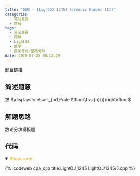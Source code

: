 ```yaml
---
title: "题解 - [LightOJ 1245] Harmonic Number (II)"
categories:
  - 算法竞赛
  - 题解
tags:
  - 算法竞赛
  - 题解
  - LightOJ
  - 数学
  - 数论分块/整除分块
date: 2020-07-25 00:12:29
---
```


[题目链接](https://vjudge.net/problem/LightOJ-1245/origin)

<!-- more -->

## 简述题意

求 $\displaystyle\sum_{i=1}^n\left\lfloor\frac{n}{i}\right\rfloor$

## 解题思路

数论分块模板题

## 代码

<details open>
<summary><font color='orange'>Show code</font></summary>

{% icodeweb cpa_cpp title:LightOJ_1245 LightOJ/1245/0.cpp %}

</details>
